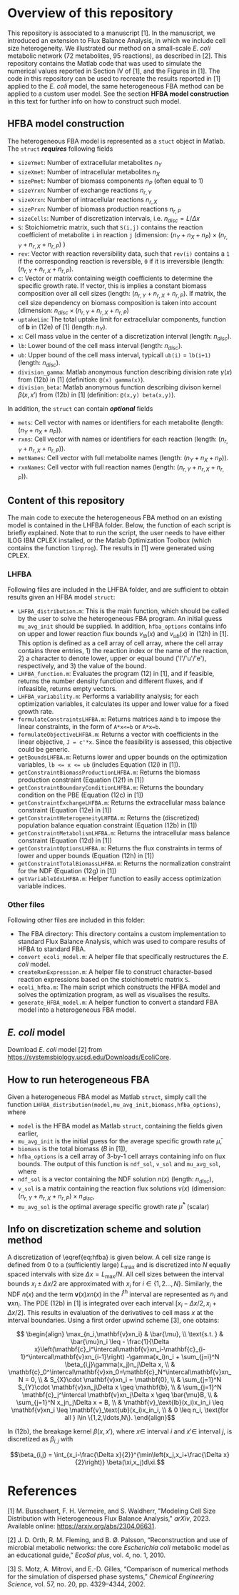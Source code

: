# Overview of this repository
This repository is associated to a manuscript [1]. In the manuscript, we introduced an extension to Flux Balance Analysis, in which we include cell size heterogeneity. We illustrated our method on a small-scale *E. coli* metabolic network (72 metabolites, 95 reactions), as described in [2]. This repository contains the Matlab code that was used to simulate the numerical values reported in Section IV of [1], and the Figures in [1]. The code in this repository can be used to recreate the results reported in [1] applied to the *E. coli* model, the same heterogeneous FBA method can be applied to a custom user model. See the section **HFBA model construction** in this text for further info on how to construct such model.

## HFBA model construction
The heterogeneous FBA model is represented as a `stuct` object in Matlab. The `struct` ***requires*** following fields
* `sizeYmet`: Number of extracellular metabolites $n_Y$
* `sizeXmet`: Number of intracellular metabolites $n_X$
* `sizePmet`: Number of biomass components $n_P$ (often equal to 1)
* `sizeYrxn`: Number of exchange reactions $n_{r,Y}$
* `sizeXrxn`: Number of intracellular reactions $n_{r,X}$
* `sizePrxn`: Number of biomass production reactions $n_{r,P}$
* `sizeCells`: Number of discretization intervals, i.e. $n_{disc} = L/\Delta x$
* `S`: Stoichiometric matrix, such that `S(i,j)` contains the reaction coefficient of metabolite `i` in reaction `j` (dimension: $`(n_Y+n_X+n_P)\times (n_{r,Y}+n_{r,X}+n_{r,P})`$ )
* `rev`: Vector with reaction reversibility data, such that `rev(i)` contains a `1` if the corresponding reaction is reversible, `0` if it is irreversible (length: $`(n_{r,Y}+n_{r,X}+n_{r,P})`$.
* `c`: Vector or matrix containing weigth coefficients to determine the specific growth rate. If vector, this is implies a constant biomass composition over all cell sizes (length: $`(n_{r,Y}+n_{r,X}+n_{r,P}`$). If matrix, the cell size dependency on biomass composition is taken into account (dimension: $`n_{disc}\times(n_{r,Y}+n_{r,X}+n_{r,P}`$)
* `uptakeLim`: The total uptake limit for extracellular components, function of **b** in (12e) of [1] (length: $n_Y$).
* `x`: Cell mass value in the center of a discretization interval (length: $n_{disc}$).
* `lb`: Lower bound of the cell mass interval (length: $n_{disc}$).
* `ub`: Upper bound of the cell mass interval, typicall `ub(i)` = `lb(i+1)` (length: $n_{disc}$).
* `division_gamma`: Matlab anonymous function describing division rate $\gamma(x)$ from (12b) in [1] (definition: `@(x) gamma(x)`).
* `division_beta`: Matlab anonymous function describing divison kernel $\beta(x,x')$ from (12b) in [1] (definition: `@(x,y) beta(x,y)`).

In addition, the `struct` can contain ***optional*** fields
* `mets`: Cell vector with names or identifiers for each metabolite (length: $`(n_Y+n_X+n_P)`$).
* `rxns`: Cell vector with names or identifiers for each reaction (length: $`(n_{r,Y}+n_{r,X}+n_{r,P})`$).
* `metNames`: Cell vector with full metabolite names (length: $`(n_Y+n_X+n_P)`$).
* `rxnNames`: Cell vector with full reaction names (length: $`(n_{r,Y}+n_{r,X}+n_{r,P})`$).

## Content of this repository
The main code to execute the heterogeneous FBA method on an existing model is contained in the LHFBA folder. Below, the function of each script is briefly explained. Note that to run the script, the user needs to have either ILOG IBM CPLEX installed, or the Matlab Optimization Toolbox (which contains the function `linprog`). The results in [1] were generated using CPLEX.

### LHFBA
Following files are included in the LHFBA folder, and are sufficient to obtain results given an HFBA model `struct`:
* `LHFBA_distribution.m`: This is the main function, which should be called by the user to solve the heterogeneous FBA program. An initial guess `mu_avg_init` should be supplied. In addition, `hfba_options` contains info on upper and lower reaction flux bounds $`v_{lb}(x)`$ and $`v_{ub}(x)`$ in (12h) in [1]. This option is defined as a cell array of cell array, where the cell array contains three entries, 1) the reaction index or the name of the reaction, 2) a character to denote lower, upper or equal bound ('l'/'u'/'e'), respectively, and 3) the value of the bound.
* `LHFBA_function.m`: Evaluates the program (12) in [1], and if feasible, returns the number density function and different fluxes, and if infeasible, returns empty vectors.
* `LHFBA_variability.m`: Performs a variability analysis; for each optimization variables, it calculates its upper and lower value for a fixed growth rate.
* `formulateConstraintsLHFBA.m`: Returns matrices `A`and `b` to impose the linear constraints, in the form of `A*x<=b` or `A*x=b`.
* `formulateObjectiveLHFBA.m`: Returns a vector with coefficients in the linear objective, `J = c'*x`. Since the feasibility is assessed, this objective could be generic.
* `getBoundsLHFBA.m`: Returns lower and upper bounds on the optimization variables, `lb <= x <= ub` (includes Equation (12i) in [1]).
* `getConstraintBiomassProductionLHFBA.m`: Returns the biomass production constraint (Equation (12f) in [1])
* `getConstraintBoundaryConditionLHFBA.m`: Returns the boundary condition on the PBE (Equation (12c) in [1])
* `getConstraintExchangeLHFBA.m`: Returns the extracellular mass balance constraint (Equation (12e) in [1])
* `getConstraintHeterogeneityLHFBA.m`: Returns the (discretized) population balance equation constraint (Equation (12b) in [1])
* `getConstraintMetabolismLHFBA.m`: Returns the intracellular mass balance constraint (Equation (12d) in [1])
* `getConstraintOptionsLHFBA.m`: Returns the flux constraints in terms of lower and upper bounds (Equation (12h) in [1])
* `getConstraintTotalBiomassLHFBA.m`: Returns the normalization constraint for the NDF (Equation (12g) in [1])
* `getVariableIdxLHFBA.m`: Helper function to easily access optimization variable indices.

### Other files
Following other files are included in this folder:
* The FBA directory: This directory contains a custom implementation to standard Flux Balance Analysis, which was used to compare results of HFBA to standard FBA.
* `convert_ecoli_model.m`: A helper file that specifically restructures the *E. coli* model.
* `createRxnExpression.m`: A helper file to construct character-based reaction expressions based on the stoichiometric matrix `S`.
* `ecoli_hfba.m`: The main script which constructs the HFBA model and solves the optimization program, as well as visualises the results.
* `generate_HFBA_model.m`: A helper function to convert a standard FBA model into a heterogeneous FBA model.

## *E. coli* model
Download *E. coli* model [2] from https://systemsbiology.ucsd.edu/Downloads/EcoliCore.

## How to run heterogeneous FBA
Given a heterogeneous FBA model as Matlab `struct`, simply call the function `LHFBA_distribution(model,mu_avg_init,biomass,hfba_options)`, where
* `model` is the HFBA model as Matlab `struct`, containing the fields given earlier,
* `mu_avg_init` is the initial guess for the average specific growth rate $`\bar{\mu}`$,
* `biomass` is the total biomass ($`B`$ in [1]),
* `hfba_options` is a cell array of 3-by-1 cell arrays containing info on flux bounds.
The output of this function is `ndf_sol`, `v_sol` and `mu_avg_sol`, where
* `ndf_sol` is a vector containing the NDF solution $`n(x)`$ (length: $`n_{disc}`$),
* `v_sol` is a matrix containing the reaction flux solutions $`v(x)`$ (dimension: $`(n_{r,Y}+n_{r,X}+n_{r,P}) \times n_{disc}`$,
* `mu_avg_sol` is the optimal average specific growth rate $`\bar{\mu}^*`$ (scalar)

## Info on discretization scheme and solution method
A discretization of \eqref{eq:hfba} is given below. A cell size range is defined from $0$ to a (sufficiently large) $L_\text{max}$ and is discretized into $N$ equally spaced intervals with size $\Delta x = L_\text{max}/N$. All cell sizes between the interval bounds $x_i \pm \Delta x/2$ are approximated with $x_i$ for $i\in \{1,2\ldots,N\}$. Similarly, the NDF $n(x)$ and the term $\mathbf{v}(x)xn(x)$ in the $i^\text{th}$ interval are represented as $n_i$ and $\mathbf{v}xn_i$. The PDE (12b) in [1] is integrated over each interval $[x_i-\Delta x/2,x_i+\Delta x/2]$. This results in evaluation of the derivatives to cell mass $x$ at the interval boundaries. Using a first order upwind scheme [3], one obtains:
```math
    \begin{align}
        \max_{n_i,\mathbf{v}xn_i} & \bar{\mu}, \\
        \text{s.t. } & \bar{\mu}n_i \leq - \frac{1}{\Delta x}\left(\mathbf{c}_i^\intercal\mathbf{v}xn_i-\mathbf{c}_{i-1}^\intercal\mathbf{v}xn_{i-1}\right) -\gamma(x_i)n_i + \sum_{j=i}^N \beta_{i,j}\gamma(x_j)n_j\Delta x, \\
        & \mathbf{c}_0^\intercal\mathbf{v}xn_0=\mathbf{c}_N^\intercal\mathbf{v}xn_N = 0, \\
        & S_{X}\cdot \mathbf{v}xn_i = \mathbf{0}, \\
        & \sum_{j=1}^N S_{Y}\cdot \mathbf{v}xn_j\Delta x \geq \mathbf{b}, \\
        & \sum_{j=1}^N \mathbf{c}_j^\intercal \mathbf{v}xn_j\Delta x \geq \bar{\mu}B, \\
        & \sum_{j=1}^N x_jn_j\Delta x = B, \\
        & \mathbf{v}_\text{lb}(x_i)x_in_i \leq \mathbf{v}xn_i \leq \mathbf{v}_\text{ub}(x_i)x_in_i, \\
        & 0 \leq n_i, \text{for all } i\in \{1,2,\ldots,N\}.
    \end{align}
```
In (12b), the breakage kernel $\beta(x,x')$, where $x\in$ interval $i$ and $x'\in$ interval $j$, is discretized as $\beta_{i,j}$ with
```math
\beta_{i,j} = \int_{x_i-\frac{\Delta x}{2}}^{\min\left(x_j,x_i+\frac{\Delta x}{2}\right)} \beta(\xi,x_j)d\xi.
```

# References

[1] M. Busschaert, F. H. Vermeire, and S. Waldherr, "Modeling Cell Size Distribution with Heterogeneous Flux Balance Analysis," *arXiv*, 2023. Available online: https://arxiv.org/abs/2304.06631.

[2] J. D. Orth, R. M. Fleming, and B. Ø. Palsson, “Reconstruction and use of microbial metabolic networks: the core *Escherichia coli* metabolic model as an educational guide,” *EcoSal plus*, vol. 4, no. 1, 2010.

[3] S. Motz, A. Mitrovi, and E.-D. Gilles, “Comparison of numerical methods for the simulation of dispersed phase systems,” *Chemical Engineering Science*, vol. 57, no. 20, pp. 4329–4344, 2002.
